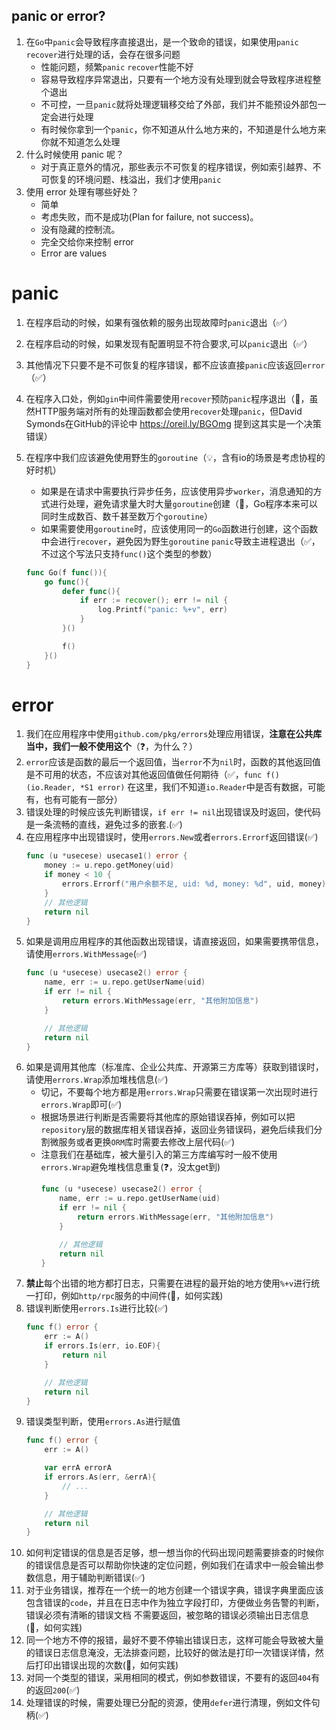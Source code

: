 ## panic or error?
1. 在`Go`中`panic`会导致程序直接退出，是一个致命的错误，如果使用`panic` `recover`进行处理的话，会存在很多问题
    - 性能问题，频繁`panic` `recover`性能不好
    - 容易导致程序异常退出，只要有一个地方没有处理到就会导致程序进程整个退出
    - 不可控，一旦`panic`就将处理逻辑移交给了外部，我们并不能预设外部包一定会进行处理
    - 有时候你拿到一个`panic`，你不知道从什么地方来的，不知道是什么地方来你就不知道怎么处理
2. 什么时候使用 panic 呢？
    - 对于真正意外的情况，那些表示不可恢复的程序错误，例如索引越界、不可恢复的环境问题、栈溢出，我们才使用`panic`
2. 使用 error 处理有哪些好处？
    - 简单
    - 考虑失败，而不是成功(Plan for failure, not success)。
    - 没有隐藏的控制流。
    - 完全交给你来控制 error
    - Error are values

# panic
1. 在程序启动的时候，如果有强依赖的服务出现故障时`panic`退出（✅）
2. 在程序启动的时候，如果发现有配置明显不符合要求,可以`panic`退出（✅）
3. 其他情况下只要不是不可恢复的程序错误，都不应该直接`panic`应该返回`error`（✅）
4. 在程序入口处，例如`gin`中间件需要使用`recover`预防`panic`程序退出（🤨，虽然HTTP服务端对所有的处理函数都会使用`recover`处理`panic`，但David Symonds在GitHub的评论中 https://oreil.ly/BGOmg 提到这其实是一个决策错误）
5. 在程序中我们应该避免使用野生的`goroutine`（💡，含有io的场景是考虑协程的好时机）
    - 如果是在请求中需要执行异步任务，应该使用异步`worker`，消息通知的方式进行处理，避免请求量大时大量`goroutine`创建（🤨，Go程序本来可以同时生成数百、数千甚至数万个`goroutine`）
    - 如果需要使用`goroutine`时，应该使用同一的`Go`函数进行创建，这个函数中会进行`recover`，避免因为野生`goroutine` `panic`导致主进程退出（✅，不过这个写法只支持`func()`这个类型的参数）
    
    ```go
    func Go(f func()){
        go func(){
            defer func(){
                if err := recover(); err != nil {
                    log.Printf("panic: %+v", err)
                }
            }()

            f()
        }()
    }
    ```

# error
1. 我们在应用程序中使用`github.com/pkg/errors`处理应用错误，**注意在公共库当中，我们一般不使用这个**（❓，为什么？）
2. `error`应该是函数的最后一个返回值，当`error`不为`nil`时，函数的其他返回值是不可用的状态，不应该对其他返回值做任何期待（✅，`func f()(io.Reader, *S1 error)` 在这里，我们不知道`io.Reader`中是否有数据，可能有，也有可能有一部分）
3. 错误处理的时候应该先判断错误，`if err != nil`出现错误及时返回，使代码是一条流畅的直线，避免过多的嵌套.(✅)
4. 在应用程序中出现错误时，使用`errors.New`或者`errors.Errorf`返回错误(✅)
    ```go
    func (u *usecese) usecase1() error {
        money := u.repo.getMoney(uid)
        if money < 10 {
            errors.Errorf("用户余额不足, uid: %d, money: %d", uid, money)
        }
        // 其他逻辑
        return nil
    }    
    ```    
5. 如果是调用应用程序的其他函数出现错误，请直接返回，如果需要携带信息，请使用`errors.WithMessage`(✅)
    ```go
    func (u *usecese) usecase2() error {
        name, err := u.repo.getUserName(uid)
        if err != nil {
            return errors.WithMessage(err, "其他附加信息")
        }

        // 其他逻辑
        return nil
    }  
    ```    
6. 如果是调用其他库（标准库、企业公共库、开源第三方库等）获取到错误时，请使用`errors.Wrap`添加堆栈信息(✅)
    - 切记，不要每个地方都是用`errors.Wrap`只需要在错误第一次出现时进行`errors.Wrap`即可(✅)
    - 根据场景进行判断是否需要将其他库的原始错误吞掉，例如可以把`repository`层的数据库相关错误吞掉，返回业务错误码，避免后续我们分割微服务或者更换`ORM`库时需要去修改上层代码(✅)
    - 注意我们在基础库，被大量引入的第三方库编写时一般不使用`errors.Wrap`避免堆栈信息重复(❓，没太get到)
        ```go
        func (u *usecese) usecase2() error {
            name, err := u.repo.getUserName(uid)
            if err != nil {
                return errors.WithMessage(err, "其他附加信息")
            }

            // 其他逻辑
            return nil
        }   
        ```
7. **禁止**每个出错的地方都打日志，只需要在进程的最开始的地方使用`%+v`进行统一打印，例如`http/rpc`服务的中间件(🤔️，如何实践)
8. 错误判断使用`errors.Is`进行比较(✅)
    ```go
    func f() error {
        err := A()
        if errors.Is(err, io.EOF){
            return nil
        }

        // 其他逻辑
        return nil
    } 
    ```
9. 错误类型判断，使用`errors.As`进行赋值
    ```go
    func f() error {
        err := A()

        var errA errorA
        if errors.As(err, &errA){
            // ...
        }

        // 其他逻辑
        return nil
    }
    ```
10. 如何判定错误的信息是否足够，想一想当你的代码出现问题需要排查的时候你的错误信息是否可以帮助你快速的定位问题，例如我们在请求中一般会输出参数信息，用于辅助判断错误(✅)
11. 对于业务错误，推荐在一个统一的地方创建一个错误字典，错误字典里面应该包含错误的`code`，并且在日志中作为独立字段打印，方便做业务告警的判断，错误必须有清晰的错误文档
不需要返回，被忽略的错误必须输出日志信息(🤔️，如何实践)
12. 同一个地方不停的报错，最好不要不停输出错误日志，这样可能会导致被大量的错误日志信息淹没，无法排查问题，比较好的做法是打印一次错误详情，然后打印出错误出现的次数(🤔️，如何实践)
13. 对同一个类型的错误，采用相同的模式，例如参数错误，不要有的返回`404`有的返回`200`(✅)
14. 处理错误的时候，需要处理已分配的资源，使用`defer`进行清理，例如文件句柄(✅)



